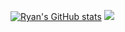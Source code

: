 [![Ryan's GitHub stats](https://github-readme-stats.vercel.app/api?username=harvest7777)](https://github.com/anuraghazra/github-readme-stats)
![](https://leetcard.supahsilly12345/leetcode?site=cn)
<!--
**harvest7777/harvest7777** is a ✨ _special_ ✨ repository because its `README.md` (this file) appears on your GitHub profile.

Here are some ideas to get you started:

- 🔭 I’m currently working on ...
- 🌱 I’m currently learning ...
- 👯 I’m looking to collaborate on ...
- 🤔 I’m looking for help with ...
- 💬 Ask me about ...
- 📫 How to reach me: ...
- 😄 Pronouns: ...
- ⚡ Fun fact: ...
-->

